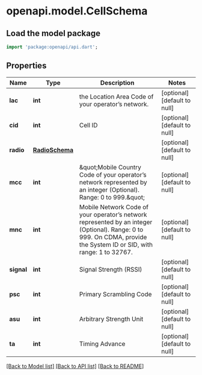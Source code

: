 # openapi.model.CellSchema

## Load the model package
```dart
import 'package:openapi/api.dart';
```

## Properties
Name | Type | Description | Notes
------------ | ------------- | ------------- | -------------
**lac** | **int** | the Location Area Code of your operator’s network. | [optional] [default to null]
**cid** | **int** | Cell ID | [optional] [default to null]
**radio** | [**RadioSchema**](RadioSchema.md) |  | [optional] [default to null]
**mcc** | **int** | \&quot;Mobile Country Code of your operator’s network represented by an integer (Optional). Range: 0 to 999.\&quot; | [optional] [default to null]
**mnc** | **int** | Mobile Network Code of your operator’s network represented by an integer (Optional). Range: 0 to 999. On CDMA, provide the System ID or SID, with range: 1 to 32767. | [optional] [default to null]
**signal** | **int** | Signal Strength (RSSI) | [optional] [default to null]
**psc** | **int** | Primary Scrambling Code | [optional] [default to null]
**asu** | **int** | Arbitrary Strength Unit | [optional] [default to null]
**ta** | **int** | Timing Advance | [optional] [default to null]

[[Back to Model list]](../README.md#documentation-for-models) [[Back to API list]](../README.md#documentation-for-api-endpoints) [[Back to README]](../README.md)


